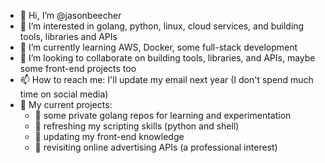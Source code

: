 - 👋 Hi, I’m @jasonbeecher
- 👀 I’m interested in golang, python, linux, cloud services, and building tools, libraries and APIs
- 🌱 I’m currently learning AWS, Docker, some full-stack development
- 💞️ I’m looking to collaborate on building tools, libraries, and APIs, maybe some front-end projects too
- 📫 How to reach me: I'll update my email next year (I don't spend much time on social media)
- 🐔 My current projects:
  - 🥚 some private golang repos for learning and experimentation
  - 🥚 refreshing my scripting skills (python and shell)
  - 🥚 updating my front-end knowledge
  - 🥚 revisiting online advertising APIs (a professional interest)


<!---
jasonbeecher/jasonbeecher is a ✨ special ✨ repository because its `README.md` (this file) appears on your GitHub profile.
You can click the Preview link to take a look at your changes.
--->

